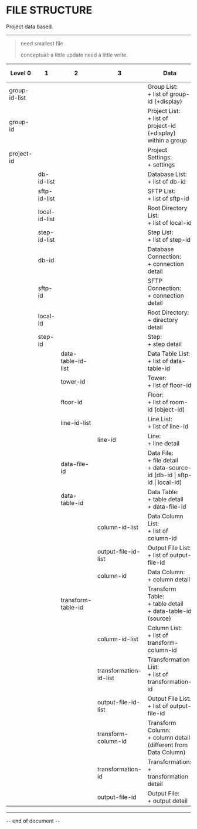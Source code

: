 # FILE STRUCTURE

Project data based.

----

> need smallest file
>
> conceptual: a little update need a little write.

| Level 0       | 1             | 2                  | 3                      | Data                                                         | all  | unique<br />obj | db   |
| ------------- | ------------- | ------------------ | ---------------------- | ------------------------------------------------------------ | :--: | :-------------: | ---- |
| group-id-list |               |                    |                        | Group List:<br />+ list of group-id (+display)               |      |                 |      |
| group-id      |               |                    |                        | Project List:<br />+ list of project-id (+display) within a group |      |                 |      |
| project-id    |               |                    |                        | Project Settings:<br />+ settings                            |  1   |        1        | 1    |
|               | db-id-list    |                    |                        | Database List:<br />+ list of db-id                          |  2   |        2        |      |
|               | sftp-id-list  |                    |                        | SFTP List:<br />+ list of sftp-id                            |  3   |                 |      |
|               | local-id-list |                    |                        | Root Directory List:<br />+ list of local-id                 |  4   |                 |      |
|               | step-id-list  |                    |                        | Step List:<br />+ list of step-id                            |  5   |                 |      |
|               | db-id         |                    |                        | Database Connection:<br />+ connection detail                |  6   |        3        | 2    |
|               | sftp-id       |                    |                        | SFTP Connection:<br />+ connection detail                    |  7   |        4        | 3    |
|               | local-id      |                    |                        | Root Directory:<br />+ directory detail                      |  8   |        5        | 4    |
|               | step-id       |                    |                        | Step: <br />+ step detail                                    |  9   |        6        | 5    |
|               |               | data-table-id-list |                        | Data Table List:<br />+ list of data-table-id                |  10  |                 |      |
|               |               | tower-id           |                        | Tower: <br />+ list of floor-id                              |  11  |                 |      |
|               |               | floor-id           |                        | Floor:<br />+ list of room-id (object-id)                    |  12  |                 | 6    |
|               |               | line-id-list       |                        | Line List:<br />+ list of line-id                            |  13  |                 |      |
|               |               |                    | line-id                | Line:<br />+ line detail                                     |  14  |        7        | 7    |
|               |               | data-file-id       |                        | Data File:<br />+ file detail<br />+ data-source-id (db-id \| sftp-id \| local-id) |  15  |        8        | 8    |
|               |               | data-table-id      |                        | Data Table:<br />+ table detail<br />+ data-file-id          |  16  |        9        | 9    |
|               |               |                    | column-id-list         | Data Column List:<br />+ list of column-id                   |  17  |                 |      |
|               |               |                    | output-file-id-list    | Output File List:<br />+ list of output-file-id              |  18  |                 |      |
|               |               |                    | column-id              | Data Column:<br />+ column detail                            |  19  |       10        | 10   |
|               |               | transform-table-id |                        | Transform Table:<br />+ table detail<br />+ data-table-id (source) |  20  |       11        | 11   |
|               |               |                    | column-id-list         | Column List:<br />+ list of transform-column-id              |  21  |                 |      |
|               |               |                    | transformation-id-list | Transformation List:<br />+ list of transformation-id        |  22  |                 |      |
|               |               |                    | output-file-id-list    | Output File List:<br />+ list of output-file-id              |  23  |                 |      |
|               |               |                    | transform-column-id    | Transform Column:<br />+ column detail<br />(different from Data Column) |  24  |       12        | 12   |
|               |               |                    | transformation-id      | Transformation:<br />+ transformation detail                 |  25  |       13        | 13   |
|               |               |                    | output-file-id         | Output File:<br />+ output detail                            |  26  |       14        | 14   |

----

-- end of document --